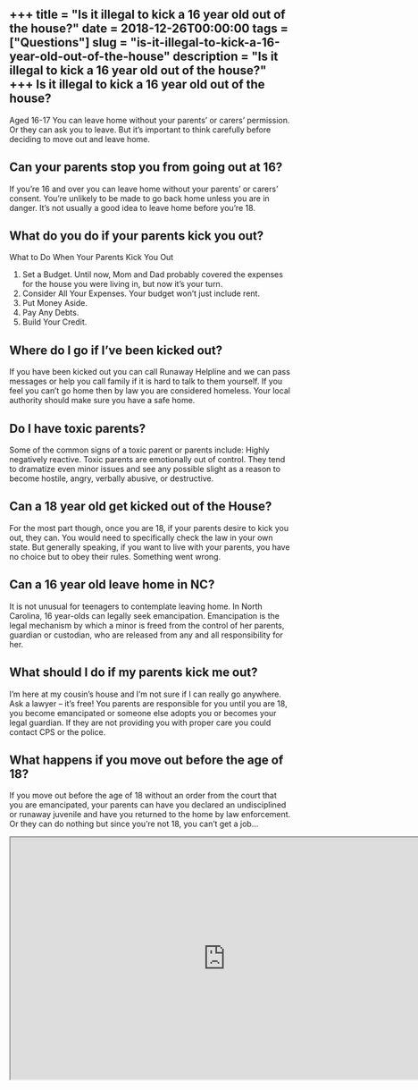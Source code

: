 +++
title = "Is it illegal to kick a 16 year old out of the house?"
date = 2018-12-26T00:00:00
tags = ["Questions"]
slug = "is-it-illegal-to-kick-a-16-year-old-out-of-the-house"
description = "Is it illegal to kick a 16 year old out of the house?"
+++
Is it illegal to kick a 16 year old out of the house?
-----------------------------------------------------

Aged 16-17 You can leave home without your parents’ or carers’ permission. Or they can ask you to leave. But it’s important to think carefully before deciding to move out and leave home.

Can your parents stop you from going out at 16?
-----------------------------------------------

If you’re 16 and over you can leave home without your parents’ or carers’ consent. You’re unlikely to be made to go back home unless you are in danger. It’s not usually a good idea to leave home before you’re 18.

What do you do if your parents kick you out?
--------------------------------------------

What to Do When Your Parents Kick You Out

1. Set a Budget. Until now, Mom and Dad probably covered the expenses for the house you were living in, but now it’s your turn.
2. Consider All Your Expenses. Your budget won’t just include rent.
3. Put Money Aside.
4. Pay Any Debts.
5. Build Your Credit.

Where do I go if I’ve been kicked out?
--------------------------------------

If you have been kicked out you can call Runaway Helpline and we can pass messages or help you call family if it is hard to talk to them yourself. If you feel you can’t go home then by law you are considered homeless. Your local authority should make sure you have a safe home.

Do I have toxic parents?
------------------------

Some of the common signs of a toxic parent or parents include: Highly negatively reactive. Toxic parents are emotionally out of control. They tend to dramatize even minor issues and see any possible slight as a reason to become hostile, angry, verbally abusive, or destructive.

Can a 18 year old get kicked out of the House?
----------------------------------------------

For the most part though, once you are 18, if your parents desire to kick you out, they can. You would need to specifically check the law in your own state. But generally speaking, if you want to live with your parents, you have no choice but to obey their rules. Something went wrong.

Can a 16 year old leave home in NC?
-----------------------------------

It is not unusual for teenagers to contemplate leaving home. In North Carolina, 16 year-olds can legally seek emancipation. Emancipation is the legal mechanism by which a minor is freed from the control of her parents, guardian or custodian, who are released from any and all responsibility for her.

What should I do if my parents kick me out?
-------------------------------------------

I’m here at my cousin’s house and I’m not sure if I can really go anywhere. Ask a lawyer – it’s free! You parents are responsible for you until you are 18, you become emancipated or someone else adopts you or becomes your legal guardian. If they are not providing you with proper care you could contact CPS or the police.

What happens if you move out before the age of 18?
--------------------------------------------------

If you move out before the age of 18 without an order from the court that you are emancipated, your parents can have you declared an undisciplined or runaway juvenile and have you returned to the home by law enforcement. Or they can do nothing but since you’re not 18, you can’t get a job…

<iframe allow="accelerometer; autoplay; clipboard-write; encrypted-media; gyroscope; picture-in-picture" allowfullscreen="" class="__youtube_prefs__  epyt-is-override  no-lazyload" data-no-lazy="1" data-origheight="433" data-origwidth="770" data-skipgform_ajax_framebjll="" height="433" id="_ytid_50758" loading="lazy" src="https://www.youtube.com/embed/Q3C2Jo_gXC0?enablejsapi=1&autoplay=0&cc_load_policy=0&cc_lang_pref=&iv_load_policy=1&loop=0&modestbranding=0&rel=1&fs=1&playsinline=0&autohide=2&theme=dark&color=red&controls=1&" title="YouTube player" width="770"></iframe>